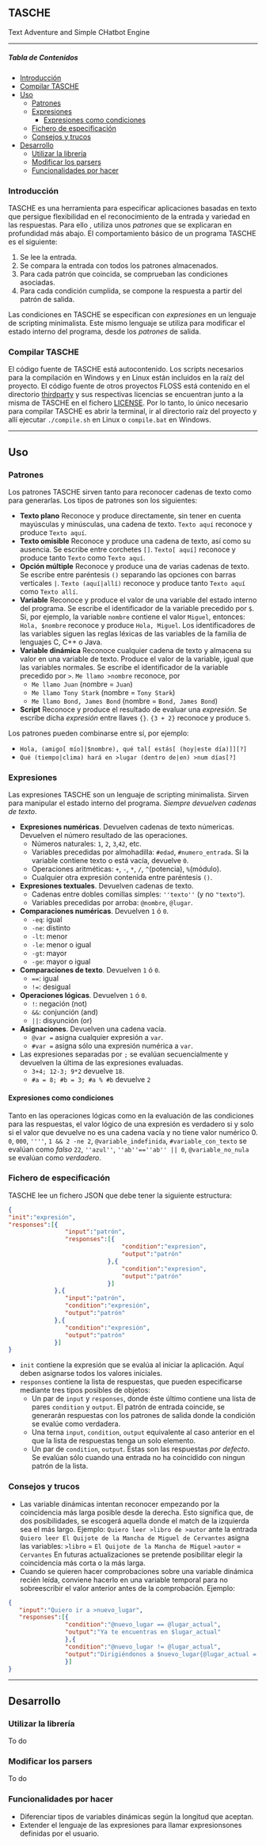 ## TASCHE
Text Adventure and Simple CHatbot Engine
***
##### Tabla de Contenidos
- [Introducción](#introducción)
- [Compilar TASCHE](#compilar-tasche)
- [Uso](#uso)
    - [Patrones](#patrones)
    - [Expresiones](#expresiones)
        - [Expresiones como condiciones](#expresiones-como-condiciones)
    - [Fichero de especificación](#fichero-de-especificación)
    - [Consejos y trucos](#consejos-y-trucos)
- [Desarrollo](#Desarrollo)
    - [Utilizar la librería](#utilizar-la-librería)
    - [Modificar los parsers](#modificar-los-parsers)
    - [Funcionalidades por hacer](#funcionalidades-por-hacer)

### Introducción
TASCHE es una herramienta para especificar aplicaciones basadas en texto que persigue flexibilidad en el reconocimiento de la entrada y variedad en las respuestas. Para ello , utiliza unos _patrones_ que se explicaran en profundidad más abajo.
El comportamiento básico de un programa TASCHE es el siguiente:

1. Se lee la entrada.
2. Se compara la entrada con todos los patrones almacenados.
3. Para cada patrón que coincida, se comprueban las condiciones asociadas.
4. Para cada condición cumplida, se compone la respuesta a partir del patrón de salida.

Las condiciones en TASCHE se especifican con _expresiones_ en un lenguaje de scripting minimalista. Este mismo lenguaje se utiliza para modificar el estado interno del programa, desde los _patrones_ de salida.

### Compilar TASCHE
El código fuente de TASCHE está autocontenido. Los scripts necesarios para la compilación en Windows y en Linux están incluidos en la raíz del proyecto. El código fuente de otros proyectos FLOSS está contenido en el directorio [thirdparty](thirdparty) y sus respectivas licencias se encuentran junto a la misma de TASCHE en el fichero [LICENSE](LICENSE).
Por lo tanto, lo único necesario para compilar TASCHE es abrir la terminal, ir al directorio raíz del proyecto y allí ejecutar `./compile.sh` en Linux o `compile.bat` en Windows.
***
## Uso
### Patrones
Los patrones TASCHE sirven tanto para reconocer cadenas de texto como para generarlas. Los tipos de patrones son los siguientes:

- **Texto plano**
Reconoce y produce directamente, sin tener en cuenta mayúsculas y minúsculas, una cadena de texto.
`Texto aquí` reconoce y produce `Texto aquí`.
- **Texto omisible**
Reconoce y produce una cadena de texto, así como su ausencia. Se escribe entre corchetes `[]`.
`Texto[ aquí]` reconoce y produce tanto `Texto` como `Texto aquí`.
- **Opción múltiple**
Reconoce y produce una de varias cadenas de texto. Se escribe entre paréntesis `()` separando las opciones con barras verticales `|`.
`Texto (aquí|allí)` reconoce y produce tanto `Texto aquí` como `Texto allí`.
- **Variable**
Reconoce y produce el valor de una variable del estado interno del programa. Se escribe el identificador de la variable precedido por `$`.
Si, por ejemplo, la variable `nombre` contiene el valor `Miguel`, entonces:
`Hola, $nombre` reconoce y produce `Hola, Miguel`.
Los identificadores de las variables siguen las reglas léxicas de las variables de la familia de lenguajes C, C++ o Java.
- **Variable dinámica**
Reconoce cualquier cadena de texto y almacena su valor en una variable de texto. Produce el valor de la variable, igual que las variables normales. Se escribe el identificador de la variable precedido por `>`.
`Me llamo >nombre` reconoce, por 
  - `Me llamo Juan` (nombre = `Juan`)
  - `Me llamo Tony Stark` (nombre = `Tony Stark`)
  - `Me llamo Bond, James Bond` (nombre = `Bond, James Bond`)
- **Script**
Reconoce y produce el resultado de evaluar una _expresión_. Se escribe dicha _expresión_ entre llaves `{}`.
`{3 + 2}` reconoce y produce `5`.

Los patrones pueden combinarse entre sí, por ejemplo:
- `Hola, (amigo[ mío]|$nombre), qué tal[ estás[ (hoy|este día)]][?]`
- `Qué (tiempo|clima) hará en >lugar (dentro de|en) >num días[?]`

### Expresiones
Las expresiones TASCHE son un lenguaje de scripting minimalista. Sirven para manipular el estado interno del programa. _Siempre devuelven cadenas de texto_.
- **Expresiones numéricas**. Devuelven cadenas de texto númericas.
    Devuelven el número resultado de las operaciones.
    - Números naturales: `1`, `2`, `3`,`42`, etc.
    - Variables precedidas por almohadilla: `#edad`, `#numero_entrada`. Si la variable contiene texto o está vacía, devuelve `0`.
    - Operaciones aritméticas: `+`, `-`, `*`, `/`, `^`(potencia), `%`(módulo).
    - Cualquier otra expresión contenida entre paréntesis `()`.
- **Expresiones textuales**. Devuelven cadenas de texto.
    - Cadenas entre dobles comillas simples: `''texto''` (y no `"texto"`).
    - Variables precedidas por arroba: `@nombre`, `@lugar`.
- **Comparaciones numéricas**. Devuelven `1` ó `0`.
    - `-eq`: igual
    - `-ne`: distinto
    - `-lt`: menor
    - `-le`: menor o igual
    - `-gt`: mayor
    - `-ge`: mayor o igual
- **Comparaciones de texto**. Devuelven `1` ó `0`.
    - `==`: igual
    - `!=`: desigual
- **Operaciones lógicas**. Devuelven `1` ó `0`.
    - `!`: negación (not)
    - `&&`: conjunción (and)
    - `||`: disyunción (or)
- **Asignaciones**. Devuelven una cadena vacía.
    - `@var =` asigna cualquier expresión a `var`.
    - `#var =` asigna sólo una expresión numérica a `var`.
- Las expresiones separadas por `;` se evalúan secuencialmente y devuelven la última de las expresiones evaluadas.
    - `3+4; 12-3; 9*2` devuelve `18`.
    - `#a = 8; #b = 3; #a % #b` devuelve `2`

#### Expresiones como condiciones
Tanto en las operaciones lógicas como en la evaluación de las condiciones para las respuestas, el valor lógico de una expresión es verdadero si y solo si el valor que devuelve no es una cadena vacía y no tiene valor numérico 0.
`0`, `000`, `''''`, `1 && 2 -ne 2`, `@variable_indefinida`, `#variable_con_texto` se evalúan como _falso_
`22`, `''azul''`, `''ab''==''ab'' || 0`, `@variable_no_nula` se evalúan como _verdadero_.

### Fichero de especificación
TASCHE lee un fichero JSON que debe tener la siguiente estructura:
```JSON
{
"init":"expresión",
"responses":[{
                "input":"patrón",
                "responses":[{
                                "condition":"expresion",
                                "output":"patrón"
                            },{
                                "condition":"expresion",
                                "output":"patrón"
                            }]
             },{
                "input":"patrón",
                "condition":"expresión",
                "output":"patrón"
             },{
                "condition":"expresión",
                "output":"patrón"
             }]
}
```
- `init` contiene la expresión que se evalúa al iniciar la aplicación. Aquí deben asignarse todos los valores iniciales.
- `responses` contiene la lista de respuestas, que pueden especificarse mediante tres tipos posibles de objetos:
    - Un par de `input` y `responses`, donde éste último contiene una lista de pares `condition` y `output`. El patrón de entrada coincide, se generarán respuestas con los patrones de salida donde la condición se evalúe como verdadera.
    - Una terna `input`, `condition`, `output` equivalente al caso anterior en el que la lista de respuestas tenga un solo elemento.
    - Un par de `condition`, `output`. Estas son las respuestas _por defecto_. Se evalúan sólo cuando una entrada no ha coincidido con ningun patrón de la lista.

### Consejos y trucos
- Las variable dinámicas intentan reconocer empezando por la coincidencia más larga posible desde la derecha. Esto significa que, de dos posibilidades, se escogerá aquella donde el match de la izquierda sea el más largo.
Ejemplo:
`Quiero leer >libro de >autor` ante la entrada `Quiero leer El Quijote de la Mancha de Miguel de Cervantes` asigna las variables:
`>libro` = `El Quijote de la Mancha de Miguel`
`>autor` = `Cervantes`
En futuras actualizaciones se pretende posibilitar elegir la coincidencia más corta o la más larga.
- Cuando se quieren hacer comprobaciones sobre una variable dinámica recién leída, conviene hacerlo en una variable temporal para no sobreescribir el valor anterior antes de la comprobación.
Ejemplo:
```JSON
{
   "input":"Quiero ir a >nuevo_lugar",
   "responses":[{
                "condition":"@nuevo_lugar == @lugar_actual",
                "output":"Ya te encuentras en $lugar_actual"
                },{
                "condition":"@nuevo_lugar != @lugar_actual",
                "output":"Dirigiéndonos a $nuevo_lugar{@lugar_actual = @nuevo_lugar}"
                }]
}
```

***
## Desarrollo
### Utilizar la librería
To do
### Modificar los parsers
To do
### Funcionalidades por hacer
- Diferenciar tipos de variables dinámicas según la longitud que aceptan.
- Extender el lenguaje de las expresiones para llamar expresionsones definidas por el usuario.